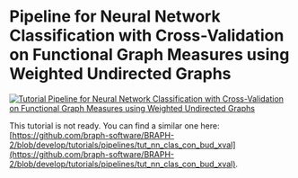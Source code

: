 # Pipeline for Neural Network Classification with Cross-Validation on Functional Graph Measures using Weighted Undirected Graphs

[![Tutorial Pipeline for Neural Network Classification with Cross-Validation on Functional Graph Measures using Weighted Undirected Graphs](https://img.shields.io/badge/PDF-Download-red?style=flat-square&logo=adobe-acrobat-reader)](tut_nn_clas_fun_wu_xval.pdf)

This tutorial is not ready. You can find a similar one here: [https://github.com/braph-software/BRAPH-2/blob/develop/tutorials/pipelines/tut_nn_clas_con_bud_xval](https://github.com/braph-software/BRAPH-2/blob/develop/tutorials/pipelines/tut_nn_clas_con_bud_xval).
